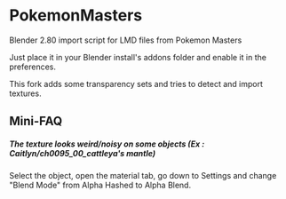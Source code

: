 # PokemonMasters
Blender 2.80 import script for LMD files from Pokemon Masters

Just place it in your Blender install's addons folder and enable it in the preferences.

This fork adds some transparency sets and tries to detect and import textures.


## Mini-FAQ

##### The texture looks weird/noisy on some objects (Ex : Caitlyn/ch0095_00_cattleya's mantle)
Select the object, open the material tab, go down to Settings and change "Blend Mode" from Alpha Hashed to Alpha Blend.

